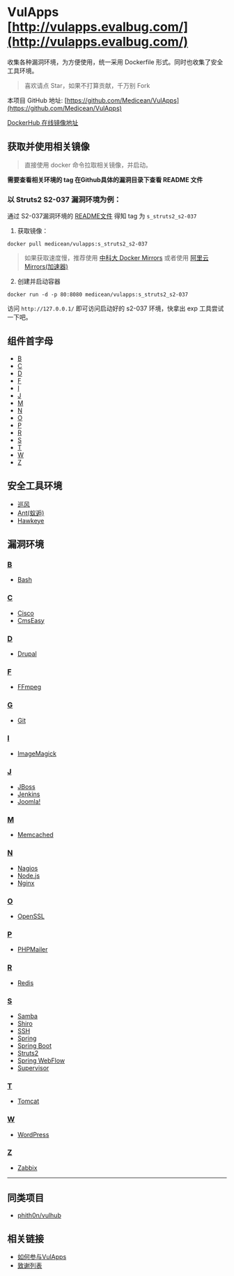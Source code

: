 # VulApps [http://vulapps.evalbug.com/](http://vulapps.evalbug.com/)

收集各种漏洞环境，为方便使用，统一采用 Dockerfile 形式。同时也收集了安全工具环境。

> 喜欢请点 Star，如果不打算贡献，千万别 Fork

本项目 GitHub 地址: [https://github.com/Medicean/VulApps](https://github.com/Medicean/VulApps)

[DockerHub 在线镜像地址](https://hub.docker.com/r/medicean/vulapps/)

## 获取并使用相关镜像

> 直接使用 docker 命令拉取相关镜像，并启动。

**需要查看相关环境的 tag 在Github具体的漏洞目录下查看 README 文件**

### 以 Struts2 S2-037 漏洞环境为例：

通过 S2-037漏洞环境的 [README文件](./s/struts2/s2-037/README.md) 得知 tag 为 `s_struts2_s2-037`

1. 获取镜像：

 ```
docker pull medicean/vulapps:s_struts2_s2-037
 ```

 > 如果获取速度慢，推荐使用 [中科大 Docker Mirrors](https://lug.ustc.edu.cn/wiki/mirrors/help/docker) 或者使用 [阿里云 Mirrors(加速器)](https://cr.console.aliyun.com/#/accelerator)

2. 创建并启动容器

 ```
docker run -d -p 80:8080 medicean/vulapps:s_struts2_s2-037
 ```

访问 `http://127.0.0.1/` 即可访问启动好的 s2-037 环境，快拿出 exp 工具尝试一下吧。

## 组件首字母

* [B](#b)
* [C](#c)
* [D](#d)
* [F](#f)
* [I](#i)
* [J](#j)
* [M](#m)
* [N](#n)
* [O](#o)
* [P](#p)
* [R](#r)
* [S](#s)
* [T](#t)
* [W](#w)
* [Z](#z)

## 安全工具环境

* [巡风](./tools/xunfeng/)
* [Ant(蚁逅)](./tools/ant/)
* [Hawkeye](./tools/hawkeye)

## 漏洞环境

### [B](./b/)<div id="b"></div>

* [Bash](./b/bash/)

### [C](./c/)<div id="c"></div>

* [Cisco](./c/cisco/)
* [CmsEasy](./c/cmseasy/)

### [D](./d/)<div id="d"></div>

* [Drupal](./d/drupal/)

### [F](./f/)<div id="f"></div>

* [FFmpeg](./i/ffmpeg/)

### [G](./g/)<div id="g"></div>

* [Git](./g/git/)

### [I](./i/)<div id="i"></div>

* [ImageMagick](./i/imagemagick/)

### [J](./j/)<div id="j"></div>

* [JBoss](./j/jboss/)
* [Jenkins](./j/jenkins/)
* [Joomla!](./j/joomla/)

### [M](./m/)<div id="m"></div>

* [Memcached](./m/memcached/)

### [N](./n/)<div id="n"></div>

* [Nagios](./n/nagios/)
* [Node.js](./n/nodejs/)
* [Nginx](./n/nginx/)

### [O](./o/)<div id="o"></div>

* [OpenSSL](./o/openssl/)

### [P](./p/)<div id="p"></div>

* [PHPMailer](./p/phpmailer/)

### [R](./r/)<div id="r"></div>

* [Redis](./r/redis/)

### [S](./s/)<div id="s"></div>

* [Samba](./s/samba/)
* [Shiro](./s/shiro/)
* [SSH](./s/ssh/)
* [Spring](./s/spring/)
* [Spring Boot](./s/springboot/)
* [Struts2](./s/struts2/)
* [Spring WebFlow](./s/springwebflow/)
* [Supervisor](./s/supervisor/)

### [T](./t/)<div id="t"></div>

* [Tomcat](./t/tomcat/)

### [W](./w/)<div id="w"></div>

* [WordPress](./w/wordpress/)

### [Z](./z/)<div id="z"></div>

* [Zabbix](./z/zabbix/)

---

## 同类项目

* [phith0n/vulhub](https://github.com/phith0n/vulhub)

## 相关链接

* [如何参与VulApps](./.github/CONTRIBUTING.md)
* [致谢列表](./THANKS.md)
